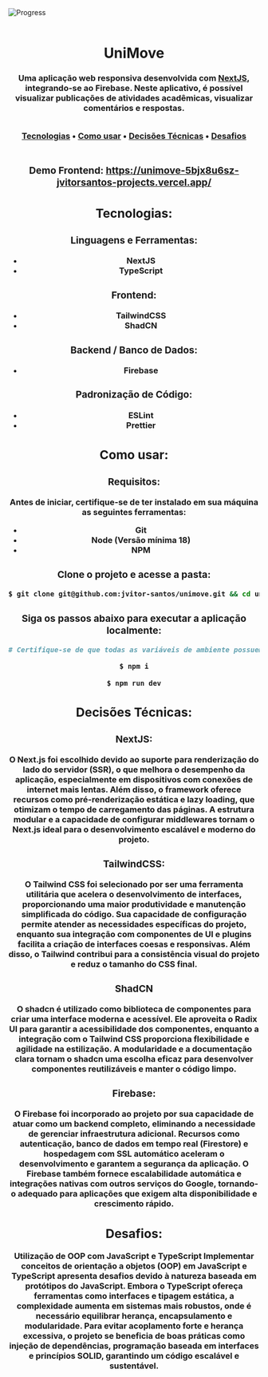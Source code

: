 <div align="left">
  <img src="https://img.shields.io/static/v1?label=Progress&message=50%&color=#009CA3%3CCOLOR%3E&style=plastic%3CSTYLE%3E&logo=react%3CLOGO%3E" alt="Progress"/>
</div>

<br/>

<div align="center">
  <h1>UniMove</h1>
  <h3>Uma aplicação web responsiva desenvolvida com <a href="https://nextjs.org/">NextJS</a>, integrando-se ao Firebase. Neste aplicativo, é possível visualizar publicações de atividades acadêmicas, visualizar comentários e respostas.</p>
<br/>

<div align="center">
  <a href="#tecnologias">Tecnologias</a> •
  <a href="#como-usar">Como usar</a> •
  <a href="#decisões-técnicas">Decisões Técnicas</a> •
  <a href="#desafios">Desafios</a>
</div>

<br/>

<div>
  <h3>Demo Frontend: <a href="https://unimove-5bjx8u6sz-jvitorsantos-projects.vercel.app/">https://unimove-5bjx8u6sz-jvitorsantos-projects.vercel.app/</a></h3>
</div>

<div>
  <h2 id="tecnologias">Tecnologias:</h2>
  <h3>Linguagens e Ferramentas:</h3>
  <ul>
    <li>NextJS</li>
    <li>TypeScript</li>
  </ul>

  <h3>Frontend:</h3>
  <ul>
    <li>TailwindCSS</li>
    <li>ShadCN</li>
  </ul>

  <h3>Backend / Banco de Dados:</h3>
  <ul>
    <li>Firebase</li>
  </ul>

  <h3>Padronização de Código:</h3>
  <ul>
    <li>ESLint</li>
    <li>Prettier</li>
  </ul>
</div>

<div>
  <h2 id="como-usar">Como usar:</h2>
  <h3>Requisitos:</h3>
  <p>
    Antes de iniciar, certifique-se de ter instalado em sua máquina as seguintes ferramentas:
  </p>

  <ul>
    <li>Git</li>
    <li>Node (Versão mínima 18)</li>
    <li>NPM</li>
  </ul>

  <h3>Clone o projeto e acesse a pasta:</h3>

  ```bash
  $ git clone git@github.com:jvitor-santos/unimove.git && cd unimove
  ```

  <h3>Siga os passos abaixo para executar a aplicação localmente:</h3>

  ```bash
  # Certifique-se de que todas as variáveis de ambiente possuem as chaves das APIs ativas.

  $ npm i

  $ npm run dev
  ```

</div>

<div>
  <h2 id="decisões-técnicas">Decisões Técnicas:</h2>
  <h3>NextJS:</h3>
  <p>O Next.js foi escolhido devido ao suporte para renderização do lado do servidor (SSR), o que melhora o desempenho da aplicação, especialmente em dispositivos com conexões de internet mais lentas. Além disso, o framework oferece recursos como pré-renderização estática e lazy loading, que otimizam o tempo de carregamento das páginas. A estrutura modular e a capacidade de configurar middlewares tornam o Next.js ideal para o desenvolvimento escalável e moderno do projeto.</p>

  <h3>TailwindCSS:</h3>
  <p>O Tailwind CSS foi selecionado por ser uma ferramenta utilitária que acelera o desenvolvimento de interfaces, proporcionando uma maior produtividade e manutenção simplificada do código. Sua capacidade de configuração permite atender as necessidades específicas do projeto, enquanto sua integração com componentes de UI e plugins facilita a criação de interfaces coesas e responsivas. Além disso, o Tailwind contribui para a consistência visual do projeto e reduz o tamanho do CSS final.</p>

  <h3>ShadCN</h3>
  <p>O shadcn é utilizado como biblioteca de componentes para criar uma interface moderna e acessível. Ele aproveita o Radix UI para garantir a acessibilidade dos componentes, enquanto a integração com o Tailwind CSS proporciona flexibilidade e agilidade na estilização. A modularidade e a documentação clara tornam o shadcn uma escolha eficaz para desenvolver componentes reutilizáveis e manter o código limpo.</p>

  <h3>Firebase:</h3>
  <p>O Firebase foi incorporado ao projeto por sua capacidade de atuar como um backend completo, eliminando a necessidade de gerenciar infraestrutura adicional. Recursos como autenticação, banco de dados em tempo real (Firestore) e hospedagem com SSL automático aceleram o desenvolvimento e garantem a segurança da aplicação. O Firebase também fornece escalabilidade automática e integrações nativas com outros serviços do Google, tornando-o adequado para aplicações que exigem alta disponibilidade e crescimento rápido.</p>
</div>

<div>
  <h2 id="desafios">Desafios:</h2>
  <p>Utilização de OOP com JavaScript e TypeScript
Implementar conceitos de orientação a objetos (OOP) em JavaScript e TypeScript apresenta desafios devido à natureza baseada em protótipos do JavaScript. Embora o TypeScript ofereça ferramentas como interfaces e tipagem estática, a complexidade aumenta em sistemas mais robustos, onde é necessário equilibrar herança, encapsulamento e modularidade. Para evitar acoplamento forte e herança excessiva, o projeto se beneficia de boas práticas como injeção de dependências, programação baseada em interfaces e princípios SOLID, garantindo um código escalável e sustentável.</p>
</div>
